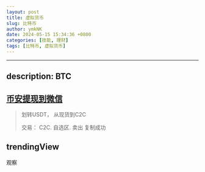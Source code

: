 ```yaml
---
layout: post
title: 虚拟货币
slug: 比特币
author: ymkNK
date: 2024-05-15 15:34:36 +0800
categories: [技能, 理财]
tags: [比特币, 虚拟货币]
---
```


---
description: BTC
---



## [币安提现到微信](https://www.lingyuok.com/tutorial/8539.html)

> 划转USDT， 从现货到C2C
>
> 交易： C2C. 自选区. 卖出
复制成功



## trendingView

观察
